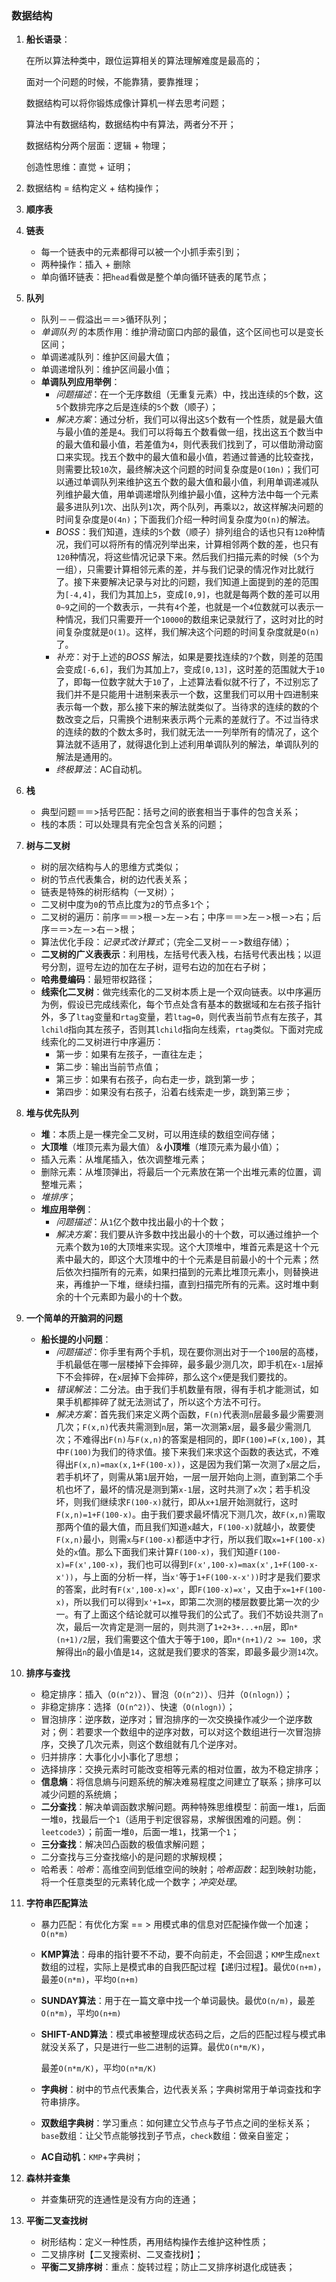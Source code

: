 ### 数据结构

1. **船长语录**：

   在所以算法种类中，跟位运算相关的算法理解难度是最高的；

   面对一个问题的时候，不能靠猜，要靠推理；

   数据结构可以将你锻炼成像计算机一样去思考问题；

   算法中有数据结构，数据结构中有算法，两者分不开；

   数据结构分两个层面：逻辑 + 物理；

   创造性思维：直觉 + 证明；

2. 数据结构 = 结构定义 + 结构操作；

3. **顺序表**

4. **链表**

   - 每一个链表中的元素都得可以被一个小抓手索引到；
   - 两种操作：插入 + 删除
   - 单向循环链表：把`head`看做是整个单向循环链表的尾节点；

5. **队列**

   - 队列－－假溢出＝＝>循环队列；
   - *单调队列* 的本质作用：维护滑动窗口内部的最值，这个区间也可以是变长区间；
   - 单调递减队列：维护区间最大值；
   - 单调递增队列：维护区间最小值；
   - **单调队列应用举例**：
     - *问题描述*：在一个无序数组（无重复元素）中，找出连续的`5`个数，这`5`个数排完序之后是连续的`5`个数（顺子）；
     - *解决方案*：通过分析，我们可以得出这`5`个数有一个性质，就是最大值与最小值的差是`4`。我们可以将每五个数看做一组，找出这五个数当中的最大值和最小值，若差值为`4`，则代表我们找到了，可以借助滑动窗口来实现。找五个数中的最大值和最小值，若通过普通的比较查找，则需要比较`10`次，最终解决这个问题的时间复杂度是`O(10n)`；我们可以通过单调队列来维护这五个数的最大值和最小值，利用单调递减队列维护最大值，用单调递增队列维护最小值，这种方法中每一个元素最多进队列`1`次、出队列`1`次，两个队列，再乘以`2`，故这样解决问题的时间复杂度是`O(4n)`；下面我们介绍一种时间复杂度为`O(n)`的解法。
     - *BOSS*：我们知道，连续的`5`个数（顺子）排列组合的话也只有`120`种情况，我们可以将所有的情况列举出来，计算相邻两个数的差，也只有`120`种情况，将这些情况记录下来。然后我们扫描元素的时候（`5`个为一组），只需要计算相邻元素的差，并与我们记录的情况作对比就行了。接下来要解决记录与对比的问题，我们知道上面提到的差的范围为`[-4,4]`，我们为其加上`5`，变成`[0,9]`，也就是每两个数的差可以用`0~9`之间的一个数表示，一共有`4`个差，也就是一个`4`位数就可以表示一种情况，我们只需要开一个`10000`的数组来记录就行了，这时对比的时间复杂度就是`O(1)`。这样，我们解决这个问题的时间复杂度就是`O(n)`了。
     - *补充*：对于上述的*BOSS* 解法，如果是要找连续的`7`个数，则差的范围会变成`[-6,6]`，我们为其加上`7`，变成`[0,13]`，这时差的范围就大于`10`了，即每一位数字就大于`10`了，上述算法看似就不行了，不过别忘了我们并不是只能用十进制来表示一个数，这里我们可以用十四进制来表示每一个数，那么接下来的解法就类似了。当待求的连续的数的个数改变之后，只需换个进制来表示两个元素的差就行了。不过当待求的连续的数的个数太多时，我们就无法一一列举所有的情况了，这个算法就不适用了，就得退化到上述利用单调队列的解法，单调队列的解法是通用的。
     - *终极算法*：AC自动机。

6. **栈**

   - 典型问题＝＝>括号匹配：括号之间的嵌套相当于事件的包含关系；
   - 栈的本质：可以处理具有完全包含关系的问题；

7. **树与二叉树**

   - 树的层次结构与人的思维方式类似；
   - 树的节点代表集合，树的边代表关系；
   - 链表是特殊的树形结构（一叉树）；
   - 二叉树中度为`0`的节点比度为`2`的节点多`1`个；
   - 二叉树的遍历：前序＝＝>根－>左－>右；中序＝＝>左－>根－>右；后序＝＝>左－>右－>根；
   - 算法优化手段：*记录式改计算式*；（完全二叉树－－>数组存储）；
   - **二叉树的广义表表示**：利用栈，左括号代表入栈，右括号代表出栈；以逗号分割，逗号左边的加在左子树，逗号右边的加在右子树；
   - **哈弗曼编码**：最短带权路径；
   - **线索化二叉树**：做完线索化的二叉树本质上是一个双向链表。以中序遍历为例，假设已完成线索化，每个节点处含有基本的数据域和左右孩子指针外，多了`ltag`变量和`rtag`变量，若`ltag=0`，则代表当前节点有左孩子，其`lchild`指向其左孩子，否则其`lchild`指向左线索，`rtag`类似。下面对完成线索化的二叉树进行中序遍历：
     - 第一步：如果有左孩子，一直往左走；
     - 第二步：输出当前节点值；
     - 第三步：如果有右孩子，向右走一步，跳到第一步；
     - 第四步：如果没有右孩子，沿着右线索走一步，跳到第三步；

8. **堆与优先队列**

   - **堆**：本质上是一棵完全二叉树，可以用连续的数组空间存储；
   - **大顶堆**（堆顶元素为最大值）＆**小顶堆**（堆顶元素为最小值）；
   - 插入元素：从堆尾插入，依次调整堆元素；
   - 删除元素：从堆顶弹出，将最后一个元素放在第一个出堆元素的位置，调整堆元素；
   - *堆排序*；
   - **堆应用举例**：
     - *问题描述*：从`1`亿个数中找出最小的十个数；
     - *解决方案*：我们要从许多数中找出最小的十个数，可以通过维护一个元素个数为`10`的大顶堆来实现。这个大顶堆中，堆首元素是这十个元素中最大的，即这个大顶堆中的十个元素是目前最小的十个元素；然后依次扫描所有的元素，如果扫描到的元素比堆顶元素小，则替换进来，再维护一下堆，继续扫描，直到扫描完所有的元素。这时堆中剩余的十个元素即为最小的十个数。

9. **一个简单的开脑洞的问题**

   - **船长提的小问题**：
     - *问题描述*：你手里有两个手机，现在要你测出对于一个`100`层的高楼，手机最低在哪一层楼掉下会摔碎，最多最少测几次，即手机在`x-1`层掉下不会摔碎，在`x`层掉下会摔碎，那么这个`x`便是我们要找的。
     - *错误解法*：二分法。由于我们手机数量有限，得有手机才能测试，如果手机都摔碎了就无法测试了，所以这个方法不可行。
     - *解决方案*：首先我们来定义两个函数，`F(n)`代表测`n`层最多最少需要测几次；`F(x,n)`代表共需测到`n`层，第一次测第`x`层，最多最少需测几次；不难得出`F(n)`与`F(x,n)`的答案是相同的，即`F(100)=F(x,100)`，其中`F(100)`为我们的待求值。接下来我们来求这个函数的表达式，不难得出`F(x,n)=max(x,1+F(100-x))`，这是因为我们第一次测了`x`层之后，若手机坏了，则需从第`1`层开始，一层一层开始向上测，直到第二个手机也坏了，最坏的情况是测到第`x-1`层，这时共测了`x`次；若手机没坏，则我们继续求`F(100-x)`就行，即从`x+1`层开始测就行，这时`F(x,n)=1+F(100-x)`。由于我们要求最坏情况下测几次，故`F(x,n)`需取那两个值的最大值，而且我们知道`x`越大，`F(100-x)`就越小，故要使`F(x,n)`最小，则需`x`与`F(100-x)`都适中才行，所以我们取`x=1+F(100-x)`处的`x`值。那么下面我们来计算`F(100-x)`，我们知道`F(100-x)=F(x',100-x)`，我们也可以得到`F(x',100-x)=max(x',1+F(100-x-x'))`，与上面的分析一样，当`x'`等于`1+F(100-x-x'))`时才是我们要求的答案，此时有`F(x',100-x)=x'`，即`F(100-x)=x'`，又由于`x=1+F(100-x)`，所以我们可以得到`x'+1=x`，即第二次测的楼层数要比第一次的少一。有了上面这个结论就可以推导我们的公式了。我们不妨设共测了`n`次，最后一次肯定是测一层的，则共测了`1+2+3+...+n`层，即`n*(n+1)/2`层，我们需要这个值大于等于`100`，即`n*(n+1)/2 >= 100`，求解得出`n`的最小值是`14`，这就是我们要求的答案，即最多最少测`14`次。

10. **排序与查找**

    - 稳定排序：插入（`O(n^2)`）、冒泡（`O(n^2)`）、归并（`O(nlogn)`）；
    - 非稳定排序：选择（`O(n^2)`）、快速（`O(nlogn)`）；
    - 冒泡排序：逆序数，逆序对；冒泡排序的一次交换操作减少一个逆序数对；例：若要求一个数组中的逆序对数，可以对这个数组进行一次冒泡排序，交换了几次元素，则这个数组就有几个逆序对。
    - 归并排序：大事化小小事化了思想；
    - 选择排序：交换元素时可能改变相等元素的相对位置，故为不稳定排序；
    - **信息熵**：将信息熵与问题系统的解决难易程度之间建立了联系；排序可以减少问题的系统熵；
    - **二分查找**：解决单调函数求解问题。两种特殊思维模型：前面一堆`1`，后面一堆`0`，找最后一个`1`（适用于判定很容易，求解很困难的问题。例：`leetcode3`）；前面一堆`0`，后面一堆`1`，找第一个`1`；
    - **三分查找**：解决凹凸函数的极值求解问题；
    - 二分查找与三分查找缩小的是问题的求解规模；
    - 哈希表：*哈希*：高维空间到低维空间的映射；*哈希函数*：起到映射功能，将一个任意类型的元素转化成一个数字；*冲突处理*。

11. **字符串匹配算法**

    - 暴力匹配：有优化方案 == > 用模式串的信息对匹配操作做一个加速；`O(n*m)`

    - **KMP算法**：母串的指针要不不动，要不向前走，不会回退；`KMP`生成`next`数组的过程，实际上是模式串的自我匹配过程【递归过程】。最优`O(n+m)`，最差`O(n*m)`，平均`O(n+m)`

    - **SUNDAY算法**：用于在一篇文章中找一个单词最快。最优`O(n/m)`，最差`O(n*m)`，平均`O(n+m)`

    - **SHIFT-AND算法**：模式串被整理成状态码之后，之后的匹配过程与模式串就没关系了，只是进行一些二进制的运算。最优`O(n*m/K)`，

      最差`O(n*m/K)`，平均`O(n*m/K)`

    - **字典树**：树中的节点代表集合，边代表关系；字典树常用于单词查找和字符串排序。

    - **双数组字典树**：学习重点：如何建立父节点与子节点之间的坐标关系；`base`数组：让父节点能够找到子节点，`check`数组：做亲自鉴定；

    - **AC自动机**：`KMP`+字典树；

12. **森林并查集**

    - 并查集研究的连通性是没有方向的连通；

13. **平衡二叉查找树**

    - 树形结构：定义一种性质，再用结构操作去维护这种性质；
    - 二叉排序树【二叉搜索树、二叉查找树】；
    - **平衡二叉排序树**：重点：旋转过程；防止二叉排序树退化成链表；
